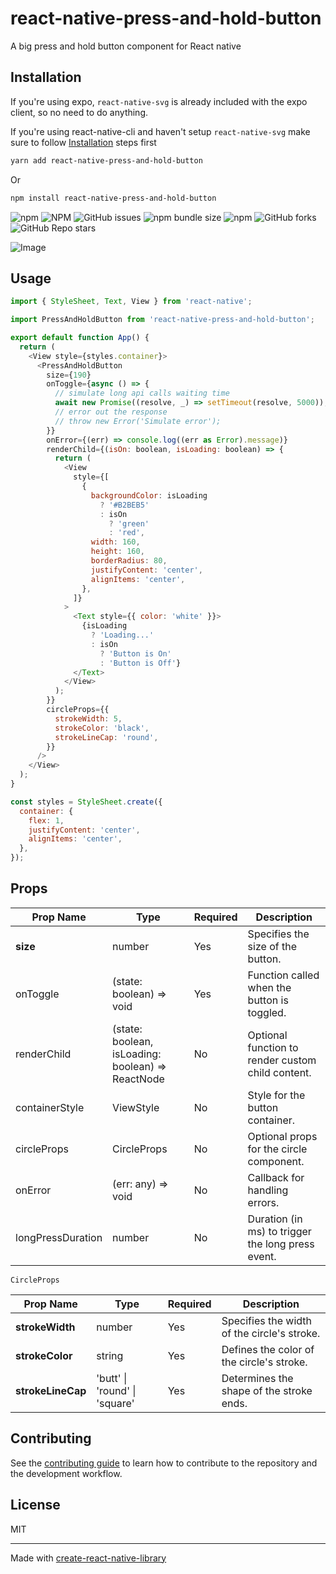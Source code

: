 # react-native-press-and-hold-button

A big press and hold button component for React native

## Installation

If you're using expo, `react-native-svg` is already included with the expo client, so no need to do anything.

If you're using react-native-cli and haven't setup `react-native-svg` make sure to follow [Installation](https://www.npmjs.com/package/react-native-svg#installation) steps first

```sh
yarn add react-native-press-and-hold-button
```

Or

```sh
npm install react-native-press-and-hold-button
```

![npm](https://img.shields.io/npm/v/react-native-press-and-hold-button)
![NPM](https://img.shields.io/npm/l/react-native-press-and-hold-button)
![GitHub issues](https://img.shields.io/github/issues/ayonshafiul/react-native-press-and-hold-button)
![npm bundle size](https://img.shields.io/bundlephobia/min/react-native-press-and-hold-button)
![npm](https://img.shields.io/npm/dw/react-native-press-and-hold-button)
![GitHub forks](https://img.shields.io/github/forks/ayonshafiul/react-native-press-and-hold-button)
![GitHub Repo stars](https://img.shields.io/github/stars/ayonshafiul/react-native-press-and-hold-button)

![Image](https://peyara-remote-mouse.vercel.app/press-and-hold-button.gif)

## Usage

```js
import { StyleSheet, Text, View } from 'react-native';

import PressAndHoldButton from 'react-native-press-and-hold-button';

export default function App() {
  return (
    <View style={styles.container}>
      <PressAndHoldButton
        size={190}
        onToggle={async () => {
          // simulate long api calls waiting time
          await new Promise((resolve, _) => setTimeout(resolve, 5000));
          // error out the response
          // throw new Error('Simulate error');
        }}
        onError={(err) => console.log((err as Error).message)}
        renderChild={(isOn: boolean, isLoading: boolean) => {
          return (
            <View
              style={[
                {
                  backgroundColor: isLoading
                    ? '#B2BEB5'
                    : isOn
                      ? 'green'
                      : 'red',
                  width: 160,
                  height: 160,
                  borderRadius: 80,
                  justifyContent: 'center',
                  alignItems: 'center',
                },
              ]}
            >
              <Text style={{ color: 'white' }}>
                {isLoading
                  ? 'Loading...'
                  : isOn
                    ? 'Button is On'
                    : 'Button is Off'}
              </Text>
            </View>
          );
        }}
        circleProps={{
          strokeWidth: 5,
          strokeColor: 'black',
          strokeLineCap: 'round',
        }}
      />
    </View>
  );
}

const styles = StyleSheet.create({
  container: {
    flex: 1,
    justifyContent: 'center',
    alignItems: 'center',
  },
});

```

## Props

| **Prop Name**     | **Type**                                          | **Required** | **Description**                                   |
| ----------------- | ------------------------------------------------- | ------------ | ------------------------------------------------- |
| **size**          | number                                            | Yes          | Specifies the size of the button.                 |
| onToggle          | (state: boolean) => void                          | Yes          | Function called when the button is toggled.       |
| renderChild       | (state: boolean, isLoading: boolean) => ReactNode | No           | Optional function to render custom child content. |
| containerStyle    | ViewStyle                                         | No           | Style for the button container.                   |
| circleProps       | CircleProps                                       | No           | Optional props for the circle component.          |
| onError           | (err: any) => void                                | No           | Callback for handling errors.                     |
| longPressDuration | number                                            | No           | Duration (in ms) to trigger the long press event. |

`CircleProps`

| **Prop Name**     | **Type**                      | **Required** | **Description**                             |
| ----------------- | ----------------------------- | ------------ | ------------------------------------------- |
| **strokeWidth**   | number                        | Yes          | Specifies the width of the circle's stroke. |
| **strokeColor**   | string                        | Yes          | Defines the color of the circle's stroke.   |
| **strokeLineCap** | 'butt' \| 'round' \| 'square' | Yes          | Determines the shape of the stroke ends.    |

## Contributing

See the [contributing guide](CONTRIBUTING.md) to learn how to contribute to the repository and the development workflow.

## License

MIT

---

Made with [create-react-native-library](https://github.com/callstack/react-native-builder-bob)
